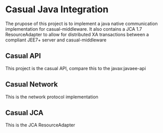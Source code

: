 # Casual Java Integration

The prupose of this project is to implement a 
java native communication implementation for 
casual-middleware. It also contains a JCA 1.7
ResourceAdapter to allow for distributed XA
transactions between a compliant JEE7+ server
and casual-middleware

## Casual API

This project is the casual API, compare this 
to the javax:javaee-api

## Casual Network

This is the network protocol implementation

## Casual JCA

This is the JCA ResourceAdapter

